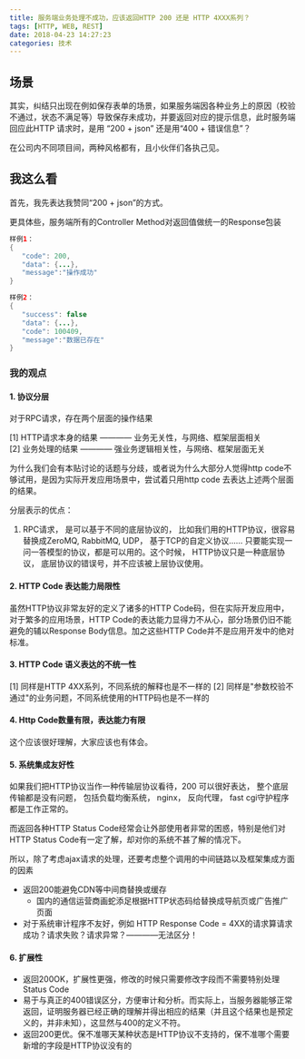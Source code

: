 ```yaml
---
title: 服务端业务处理不成功，应该返回HTTP 200 还是 HTTP 4XXX系列？
tags: [HTTP, WEB, REST]
date: 2018-04-23 14:27:23
categories: 技术
---
```



## 场景

其实，纠结只出现在例如保存表单的场景，如果服务端因各种业务上的原因（校验不通过，状态不满足等）导致保存未成功，并要返回对应的提示信息，此时服务端回应此HTTP 请求时，是用 “200 + json” 还是用“400 + 错误信息”？

在公司内不同项目间，两种风格都有，且小伙伴们各执己见。

<!--more-->

## 我这么看

首先，我先表达我赞同“200 + json”的方式。

更具体些，服务端所有的Controller Method对返回值做统一的Response包装

```java
样例1：
{
   "code": 200,
   "data": {...},
   "message":"操作成功"
}

样例2：
{
   "success": false
   "data": {...},
   "code": 100409,
   "message":"数据已存在"
}
```

### 我的观点
#### 1. 协议分层

对于RPC请求，存在两个层面的操作结果

[1] HTTP请求本身的结果 ———— 业务无关性，与网络、框架层面相关  
[2] 业务处理的结果 ———— 强业务逻辑相关性，与网络、框架层面无关

为什么我们会有本贴讨论的话题与分歧，或者说为什么大部分人觉得http code不够试用，是因为实际开发应用场景中，尝试着只用http code 去表达上述两个层面的结果。

分层表示的优点：

1. RPC请求， 是可以基于不同的底层协议的， 比如我们用的HTTP协议，很容易替换成ZeroMQ, RabbitMQ,  UDP， 基于TCP的自定义协议…… 只要能实现一问一答模型的协议，都是可以用的。这个时候， HTTP协议只是一种底层协议， 底层协议的错误号，并不应该被上层协议使用。

#### 2. HTTP Code 表达能力局限性

虽然HTTP协议非常友好的定义了诸多的HTTP Code码，但在实际开发应用中，对于繁多的应用场景，HTTP Code的表达能力显得力不从心，部分场景仍旧不能避免的辅以Response Body信息。加之这些HTTP Code并不是应用开发中的绝对标准。

#### 3. HTTP Code 语义表达的不统一性


[1] 同样是HTTP 4XX系列，不同系统的解释也是不一样的
[2] 同样是"参数校验不通过"的业务问题，不同系统使用的HTTP码也是不一样的

#### 4. Http Code数量有限，表达能力有限

这个应该很好理解，大家应该也有体会。

#### 5. 系统集成友好性

如果我们把HTTP协议当作一种传输层协议看待，200 可以很好表达， 整个底层传输都是没有问题， 包括负载均衡系统， nginx， 反向代理， fast cgi守护程序都是工作正常的。

而返回各种HTTP Status Code经常会让外部使用者非常的困惑，特别是他们对HTTP Status Code有一定了解，却对你的系统不甚了解的情况下。

所以，除了考虑ajax请求的处理，还要考虑整个调用的中间链路以及框架集成方面的因素

+ 返回200能避免CDN等中间商替换或缓存
    - 国内的通信运营商画蛇添足根据HTTP状态码给替换成导航页或广告推广页面
+ 对于系统审计程序不友好，例如 HTTP Response Code = 4XX的请求算请求成功？请求失败？请求异常？————无法区分！

#### 6. 扩展性

+ 返回200OK，扩展性更强，修改的时候只需要修改字段而不需要特别处理Status Code
+ 易于与真正的400错误区分，方便审计和分析。而实际上，当服务器能够正常返回，证明服务器已经正确的理解并得出相应的结果（并且这个结果也是预定义的，并非未知），这显然与400的定义不符。
+ 返回200更优。保不准哪天某种状态是HTTP协议不支持的，保不准哪个需要新增的字段是HTTP协议没有的




